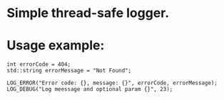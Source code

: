 # Simple thread-safe logger.

# Usage example:

    int errorCode = 404;
    std::string errorMessage = "Not Found";

    LOG_ERROR("Error code: {}, message: {}", errorCode, errorMessage);
    LOG_DEBUG("Log meessage and optional param {}", 23);
